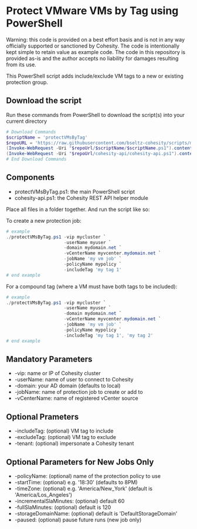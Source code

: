 # Protect VMware VMs by Tag using PowerShell

Warning: this code is provided on a best effort basis and is not in any way officially supported or sanctioned by Cohesity. The code is intentionally kept simple to retain value as example code. The code in this repository is provided as-is and the author accepts no liability for damages resulting from its use.

This PowerShell script adds include/exclude VM tags to a new or existing protection group.

## Download the script

Run these commands from PowerShell to download the script(s) into your current directory

```powershell
# Download Commands
$scriptName = 'protectVMsByTag'
$repoURL = 'https://raw.githubusercontent.com/bseltz-cohesity/scripts/master/powershell'
(Invoke-WebRequest -Uri "$repoUrl/$scriptName/$scriptName.ps1").content | Out-File "$scriptName.ps1"; (Get-Content "$scriptName.ps1") | Set-Content "$scriptName.ps1"
(Invoke-WebRequest -Uri "$repoUrl/cohesity-api/cohesity-api.ps1").content | Out-File cohesity-api.ps1; (Get-Content cohesity-api.ps1) | Set-Content cohesity-api.ps1
# End Download Commands
```

## Components

* protectVMsByTag.ps1: the main PowerShell script
* cohesity-api.ps1: the Cohesity REST API helper module

Place all files in a folder together. And run the script like so:

To create a new protection job:

```powershell
# example
./protectVMsByTag.ps1 -vip mycluster `
                      -userName myuser `
                      -domain mydomain.net `
                      -vCenterName myvcenter.mydomain.net `
                      -jobName 'my vm job' `
                      -policyName mypolicy `
                      -includeTag 'my tag 1'
# end example
```

For a compound tag (where a VM must have both tags to be included):

```powershell
# example
./protectVMsByTag.ps1 -vip mycluster `
                      -userName myuser `
                      -domain mydomain.net `
                      -vCenterName myvcenter.mydomain.net `
                      -jobName 'my vm job' `
                      -policyName mypolicy `
                      -includeTag 'my tag 1', 'my tag 2'
# end example
```

## Mandatory Parameters

* -vip: name or IP of Cohesity cluster
* -userName: name of user to connect to Cohesity
* -domain: your AD domain (defaults to local)
* -jobName: name of protection job to create or add to
* -vCenterName: name of registered vCenter source

## Optional Prameters

* -includeTag: (optional) VM tag to include
* -excludeTag: (optional) VM tag to exclude
* -tenant: (optional) impersonate a Cohesity tenant

## Optional Parameters for New Jobs Only

* -policyName: (optional) name of the protection policy to use
* -startTime: (optional) e.g. '18:30' (defaults to 8PM)
* -timeZone: (optional) e.g. 'America/New_York' (default is 'America/Los_Angeles')
* -incrementalSlaMinutes: (optional) default 60
* -fullSlaMinutes: (optional) default is 120
* -storageDomainName: (optional) default is 'DefaultStorageDomain'
* -paused: (optional) pause future runs (new job only)

